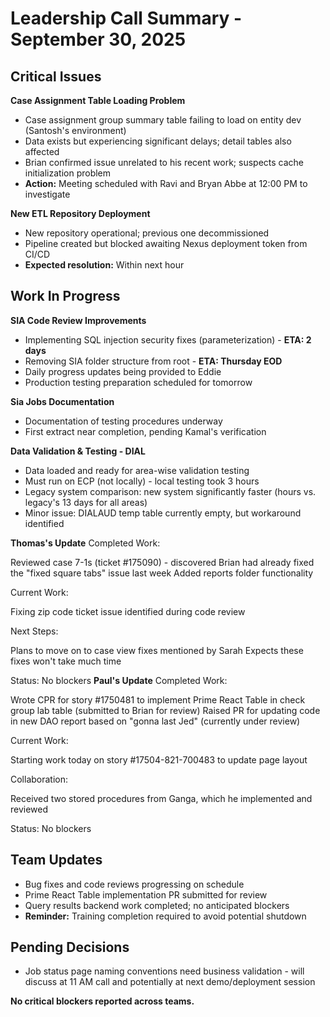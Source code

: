 # Leadership Call Summary - September 30, 2025

## Critical Issues

**Case Assignment Table Loading Problem**
- Case assignment group summary table failing to load on entity dev (Santosh's environment)
- Data exists but experiencing significant delays; detail tables also affected
- Brian confirmed issue unrelated to his recent work; suspects cache initialization problem
- **Action:** Meeting scheduled with Ravi and Bryan Abbe at 12:00 PM to investigate

**New ETL Repository Deployment**
- New repository operational; previous one decommissioned
- Pipeline created but blocked awaiting Nexus deployment token from CI/CD
- **Expected resolution:** Within next hour

## Work In Progress

**SIA Code Review Improvements**
- Implementing SQL injection security fixes (parameterization) - **ETA: 2 days**
- Removing SIA folder structure from root - **ETA: Thursday EOD**
- Daily progress updates being provided to Eddie
- Production testing preparation scheduled for tomorrow

**Sia Jobs Documentation**
- Documentation of testing procedures underway
- First extract near completion, pending Kamal's verification

**Data Validation & Testing - DIAL**
- Data loaded and ready for area-wise validation testing
- Must run on ECP (not locally) - local testing took 3 hours
- Legacy system comparison: new system significantly faster (hours vs. legacy's 13 days for all areas)
- Minor issue: DIALAUD temp table currently empty, but workaround identified

**Thomas's Update**
Completed Work:

Reviewed case 7-1s (ticket #175090) - discovered Brian had already fixed the "fixed square tabs" issue last week
Added reports folder functionality

Current Work:

Fixing zip code ticket issue identified during code review

Next Steps:

Plans to move on to case view fixes mentioned by Sarah
Expects these fixes won't take much time

Status: No blockers
**Paul's Update**
Completed Work:

Wrote CPR for story #1750481 to implement Prime React Table in check group lab table (submitted to Brian for review)
Raised PR for updating code in new DAO report based on "gonna last Jed" (currently under review)

Current Work:

Starting work today on story #17504-821-700483 to update page layout

Collaboration:

Received two stored procedures from Ganga, which he implemented and reviewed

Status: No blockers

## Team Updates

- Bug fixes and code reviews progressing on schedule
- Prime React Table implementation PR submitted for review
- Query results backend work completed; no anticipated blockers
- **Reminder:** Training completion required to avoid potential shutdown

## Pending Decisions

- Job status page naming conventions need business validation - will discuss at 11 AM call and potentially at next demo/deployment session

**No critical blockers reported across teams.**
